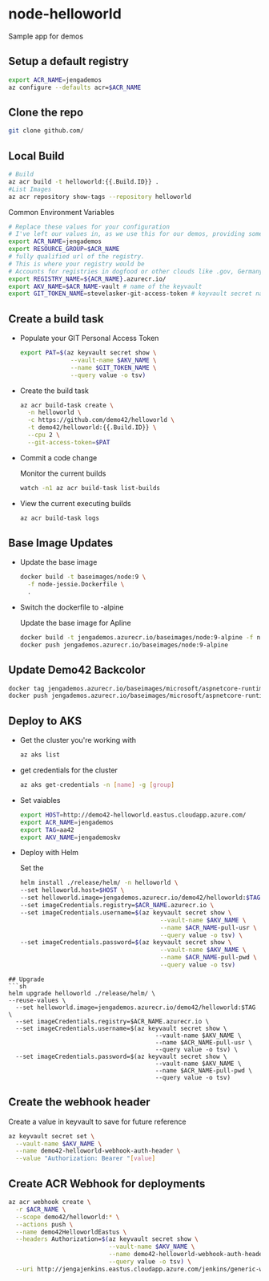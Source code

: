 # node-helloworld
Sample app for demos

## Setup a default registry

```sh
export ACR_NAME=jengademos
az configure --defaults acr=$ACR_NAME
```
## Clone the repo
```sh
git clone github.com/
```

## Local Build
```sh
# Build
az acr build -t helloworld:{{.Build.ID}} . 
#List Images
az acr repository show-tags --repository helloworld
```
 Common Environment Variables
```sh
# Replace these values for your configuration
# I've left our values in, as we use this for our demos, providing some examples
export ACR_NAME=jengademos
export RESOURCE_GROUP=$ACR_NAME
# fully qualified url of the registry. 
# This is where your registry would be
# Accounts for registries in dogfood or other clouds like .gov, Germany and China
export REGISTRY_NAME=${ACR_NAME}.azurecr.io/ 
export AKV_NAME=$ACR_NAME-vault # name of the keyvault
export GIT_TOKEN_NAME=stevelasker-git-access-token # keyvault secret name
```

## Create a build task
- Populate your GIT Personal Access Token
  ```sh
  export PAT=$(az keyvault secret show \
                --vault-name $AKV_NAME \
                --name $GIT_TOKEN_NAME \
                --query value -o tsv)
  ```
- Create the build task
  ```sh
  az acr build-task create \
    -n helloworld \
    -c https://github.com/demo42/helloworld \
    -t demo42/helloworld:{{.Build.ID}} \
    --cpu 2 \
    --git-access-token=$PAT
  ```

- Commit a code change
  
  Monitor the current builds
  ```sh
  watch -n1 az acr build-task list-builds 
  ```

- View the current executing builds

  ```sh
  az acr build-task logs
  ```

## Base Image Updates

- Update the base image

  ```sh
  docker build -t baseimages/node:9 \
    -f node-jessie.Dockerfile \
    .
  ```
- Switch the dockerfile to -alpine

  Update the base image for Apline
  ```sh
  docker build -t jengademos.azurecr.io/baseimages/node:9-alpine -f node-alpine.Dockerfile .
  docker push jengademos.azurecr.io/baseimages/node:9-alpine
  ```

## Update Demo42 Backcolor
  ```sh
  docker tag jengademos.azurecr.io/baseimages/microsoft/aspnetcore-runtime:linux-2.1-azure jengademos.azurecr.io/baseimages/microsoft/aspnetcore-runtime:linux-2.1
  docker push jengademos.azurecr.io/baseimages/microsoft/aspnetcore-runtime:linux-2.1
  ```
## Deploy to AKS

- Get the cluster you're working with
  ```sh
  az aks list
  ```

- get credentials for the cluster

  ```sh
  az aks get-credentials -n [name] -g [group]
  ```
- Set vaiables

  ```sh
  export HOST=http://demo42-helloworld.eastus.cloudapp.azure.com/
  export ACR_NAME=jengademos
  export TAG=aa42
  export AKV_NAME=jengademoskv
  ```

- Deploy with Helm

  Set the 
  ```sh
  helm install ./release/helm/ -n helloworld \
  --set helloworld.host=$HOST \
  --set helloworld.image=jengademos.azurecr.io/demo42/helloworld:$TAG \
  --set imageCredentials.registry=$ACR_NAME.azurecr.io \
  --set imageCredentials.username=$(az keyvault secret show \
                                         --vault-name $AKV_NAME \
                                         --name $ACR_NAME-pull-usr \
                                         --query value -o tsv) \
  --set imageCredentials.password=$(az keyvault secret show \
                                         --vault-name $AKV_NAME \
                                         --name $ACR_NAME-pull-pwd \
                                         --query value -o tsv)
```
## Upgrade
```sh
helm upgrade helloworld ./release/helm/ \
--reuse-values \
  --set helloworld.image=jengademos.azurecr.io/demo42/helloworld:$TAG \
  --set imageCredentials.registry=$ACR_NAME.azurecr.io \
  --set imageCredentials.username=$(az keyvault secret show \
                                         --vault-name $AKV_NAME \
                                         --name $ACR_NAME-pull-usr \
                                         --query value -o tsv) \
  --set imageCredentials.password=$(az keyvault secret show \
                                         --vault-name $AKV_NAME \
                                         --name $ACR_NAME-pull-pwd \
                                         --query value -o tsv)

  ```
## Create the webhook header
  Create a value in keyvault to save for future reference
  ```sh
  az keyvault secret set \
    --vault-name $AKV_NAME \
    --name demo42-helloworld-webhook-auth-header \
    --value "Authorization: Bearer "[value]
  ```

## Create ACR Webhook for deployments
  ```sh
  az acr webhook create \
    -r $ACR_NAME \
    --scope demo42/helloworld:* \
    --actions push \
    --name demo42HelloworldEastus \
    --headers Authorization=$(az keyvault secret show \
                              --vault-name $AKV_NAME \
                              --name demo42-helloworld-webhook-auth-header \
                              --query value -o tsv) \
    --uri http://jengajenkins.eastus.cloudapp.azure.com/jenkins/generic-webhook-trigger/invoke
  ```
  